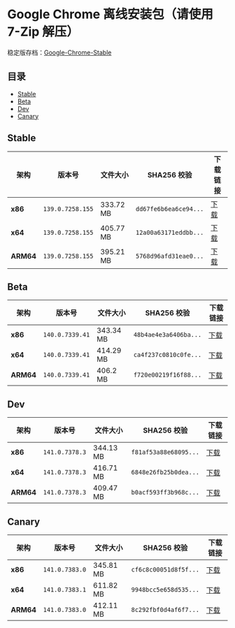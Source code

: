 # Google Chrome 离线安装包（请使用 7-Zip 解压）
稳定版存档：[Google-Chrome-Stable](https://github.com/wuyangdaily/chrome_installer/releases)

## 目录

- [Stable](#stable)
- [Beta](#beta)
- [Dev](#dev)
- [Canary](#canary)

## Stable

| 架构 | 版本号 | 文件大小 | SHA256 校验 | 下载链接 |
|------|--------|----------|-------------|----------|
| **x86** | `139.0.7258.155` | 333.72 MB | `dd67fe6b6ea6ce94...` | [下载](https://dl.google.com/release2/chrome/acbj57wq2k6dcqdfm67khvqhuasq_139.0.7258.155/139.0.7258.155_chrome_installer_uncompressed.exe) |
| **x64** | `139.0.7258.155` | 405.77 MB | `12a00a63171eddbb...` | [下载](https://dl.google.com/release2/chrome/ac3tly6emuya6wht2jjcdao4aubq_139.0.7258.155/139.0.7258.155_chrome_installer_uncompressed.exe) |
| **ARM64** | `139.0.7258.155` | 395.21 MB | `5768d96afd31eae0...` | [下载](https://dl.google.com/release2/chrome/ic5wmwmaa5tedqys5p462emclu_139.0.7258.155/139.0.7258.155_chrome_installer_uncompressed.exe) |

## Beta

| 架构 | 版本号 | 文件大小 | SHA256 校验 | 下载链接 |
|------|--------|----------|-------------|----------|
| **x86** | `140.0.7339.41` | 343.34 MB | `48b4ae4e3a6406ba...` | [下载](https://dl.google.com/release2/chrome/acp37icjnwu5owejbt7wt55zlrkq_140.0.7339.41/140.0.7339.41_chrome_installer_uncompressed.exe) |
| **x64** | `140.0.7339.41` | 414.29 MB | `ca4f237c0810c0fe...` | [下载](https://dl.google.com/release2/chrome/adwwdm5en2nlxq5v5ctlb7rix5xa_140.0.7339.41/140.0.7339.41_chrome_installer_uncompressed.exe) |
| **ARM64** | `140.0.7339.41` | 406.2 MB | `f720e00219f16f88...` | [下载](https://dl.google.com/release2/chrome/adjusr5xil6ji7udpzyuesgcpjcq_140.0.7339.41/140.0.7339.41_chrome_installer_uncompressed.exe) |

## Dev

| 架构 | 版本号 | 文件大小 | SHA256 校验 | 下载链接 |
|------|--------|----------|-------------|----------|
| **x86** | `141.0.7378.3` | 344.13 MB | `f81af53a88e68095...` | [下载](https://dl.google.com/release2/chrome/ki4n6xtn7ffdegz7wtmx643wj4_141.0.7378.3/141.0.7378.3_chrome_installer_uncompressed.exe) |
| **x64** | `141.0.7378.3` | 416.71 MB | `6848e26fb25b0dea...` | [下载](https://dl.google.com/release2/chrome/faoojs4esnimwdwbylwxb63wai_141.0.7378.3/141.0.7378.3_chrome_installer_uncompressed.exe) |
| **ARM64** | `141.0.7378.3` | 409.47 MB | `b0acf593ff3b968c...` | [下载](https://dl.google.com/release2/chrome/djdxnlasyseav5or2vamyyocv4_141.0.7378.3/141.0.7378.3_chrome_installer_uncompressed.exe) |

## Canary

| 架构 | 版本号 | 文件大小 | SHA256 校验 | 下载链接 |
|------|--------|----------|-------------|----------|
| **x86** | `141.0.7383.0` | 345.81 MB | `cf6c8c00051d8f5f...` | [下载](https://dl.google.com/release2/chrome/adcwbkqw3fsbtl7fjkjch3rvnv2a_141.0.7383.0/141.0.7383.0_chrome_installer_uncompressed.exe) |
| **x64** | `141.0.7383.1` | 611.82 MB | `9948bcc5e658d535...` | [下载](https://dl.google.com/release2/chrome/gc4tqrmwuyh2hoqtw563ggk6m4_141.0.7383.1/141.0.7383.1_chrome_installer_uncompressed.exe) |
| **ARM64** | `141.0.7383.0` | 412.11 MB | `8c292fbf0d4af6f7...` | [下载](https://dl.google.com/release2/chrome/msng7umugii2lwalofilzusbja_141.0.7383.0/141.0.7383.0_chrome_installer_uncompressed.exe) |

